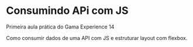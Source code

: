 # Consumindo APi com JS

Primeira aula prática do Gama Experience 14

Como consumir dados de uma API com JS e estruturar layout com flexbox.
